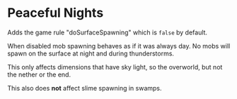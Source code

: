 # Peaceful Nights

Adds the game rule "doSurfaceSpawning" which is `false` by default.

When disabled mob spawning behaves as if it was always day.
No mobs will spawn on the surface at night and during thunderstorms.

This only affects dimensions that have sky light, so the overworld, but not the nether or the end.

This also does **not** affect slime spawning in swamps.